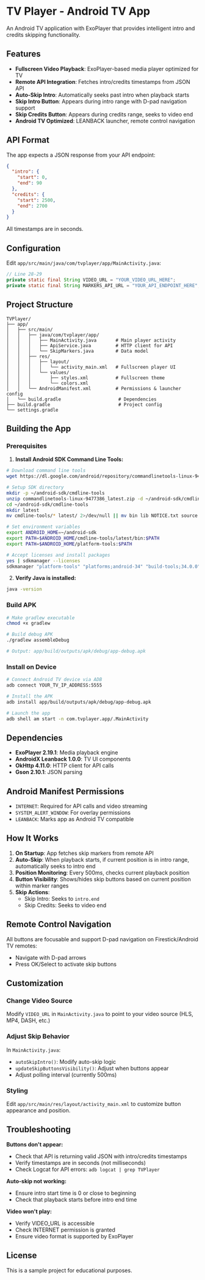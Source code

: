 # TV Player - Android TV App

An Android TV application with ExoPlayer that provides intelligent intro and credits skipping functionality.

## Features

- **Fullscreen Video Playback**: ExoPlayer-based media player optimized for TV
- **Remote API Integration**: Fetches intro/credits timestamps from JSON API
- **Auto-Skip Intro**: Automatically seeks past intro when playback starts
- **Skip Intro Button**: Appears during intro range with D-pad navigation support
- **Skip Credits Button**: Appears during credits range, seeks to video end
- **Android TV Optimized**: LEANBACK launcher, remote control navigation

## API Format

The app expects a JSON response from your API endpoint:

```json
{
  "intro": {
    "start": 0,
    "end": 90
  },
  "credits": {
    "start": 2500,
    "end": 2700
  }
}
```

All timestamps are in seconds.

## Configuration

Edit `app/src/main/java/com/tvplayer/app/MainActivity.java`:

```java
// Line 28-29
private static final String VIDEO_URL = "YOUR_VIDEO_URL_HERE";
private static final String MARKERS_API_URL = "YOUR_API_ENDPOINT_HERE";
```

## Project Structure

```
TVPlayer/
├── app/
│   ├── src/main/
│   │   ├── java/com/tvplayer/app/
│   │   │   ├── MainActivity.java       # Main player activity
│   │   │   ├── ApiService.java         # HTTP client for API
│   │   │   └── SkipMarkers.java        # Data model
│   │   ├── res/
│   │   │   ├── layout/
│   │   │   │   └── activity_main.xml   # Fullscreen player UI
│   │   │   └── values/
│   │   │       ├── styles.xml          # Fullscreen theme
│   │   │       └── colors.xml
│   │   └── AndroidManifest.xml         # Permissions & launcher config
│   └── build.gradle                     # Dependencies
├── build.gradle                         # Project config
└── settings.gradle
```

## Building the App

### Prerequisites

1. **Install Android SDK Command Line Tools:**

```bash
# Download command line tools
wget https://dl.google.com/android/repository/commandlinetools-linux-9477386_latest.zip

# Setup SDK directory
mkdir -p ~/android-sdk/cmdline-tools
unzip commandlinetools-linux-9477386_latest.zip -d ~/android-sdk/cmdline-tools
cd ~/android-sdk/cmdline-tools
mkdir latest
mv cmdline-tools/* latest/ 2>/dev/null || mv bin lib NOTICE.txt source.properties latest/

# Set environment variables
export ANDROID_HOME=~/android-sdk
export PATH=$ANDROID_HOME/cmdline-tools/latest/bin:$PATH
export PATH=$ANDROID_HOME/platform-tools:$PATH

# Accept licenses and install packages
yes | sdkmanager --licenses
sdkmanager "platform-tools" "platforms;android-34" "build-tools;34.0.0"
```

2. **Verify Java is installed:**

```bash
java -version
```

### Build APK

```bash
# Make gradlew executable
chmod +x gradlew

# Build debug APK
./gradlew assembleDebug

# Output: app/build/outputs/apk/debug/app-debug.apk
```

### Install on Device

```bash
# Connect Android TV device via ADB
adb connect YOUR_TV_IP_ADDRESS:5555

# Install the APK
adb install app/build/outputs/apk/debug/app-debug.apk

# Launch the app
adb shell am start -n com.tvplayer.app/.MainActivity
```

## Dependencies

- **ExoPlayer 2.19.1**: Media playback engine
- **AndroidX Leanback 1.0.0**: TV UI components
- **OkHttp 4.11.0**: HTTP client for API calls
- **Gson 2.10.1**: JSON parsing

## Android Manifest Permissions

- `INTERNET`: Required for API calls and video streaming
- `SYSTEM_ALERT_WINDOW`: For overlay permissions
- `LEANBACK`: Marks app as Android TV compatible

## How It Works

1. **On Startup**: App fetches skip markers from remote API
2. **Auto-Skip**: When playback starts, if current position is in intro range, automatically seeks to intro end
3. **Position Monitoring**: Every 500ms, checks current playback position
4. **Button Visibility**: Shows/hides skip buttons based on current position within marker ranges
5. **Skip Actions**: 
   - Skip Intro: Seeks to `intro.end`
   - Skip Credits: Seeks to video end

## Remote Control Navigation

All buttons are focusable and support D-pad navigation on Firestick/Android TV remotes:
- Navigate with D-pad arrows
- Press OK/Select to activate skip buttons

## Customization

### Change Video Source

Modify `VIDEO_URL` in `MainActivity.java` to point to your video source (HLS, MP4, DASH, etc.)

### Adjust Skip Behavior

In `MainActivity.java`:
- `autoSkipIntro()`: Modify auto-skip logic
- `updateSkipButtonsVisibility()`: Adjust when buttons appear
- Adjust polling interval (currently 500ms)

### Styling

Edit `app/src/main/res/layout/activity_main.xml` to customize button appearance and position.

## Troubleshooting

**Buttons don't appear:**
- Check that API is returning valid JSON with intro/credits timestamps
- Verify timestamps are in seconds (not milliseconds)
- Check Logcat for API errors: `adb logcat | grep TVPlayer`

**Auto-skip not working:**
- Ensure intro start time is 0 or close to beginning
- Check that playback starts before intro end time

**Video won't play:**
- Verify VIDEO_URL is accessible
- Check INTERNET permission is granted
- Ensure video format is supported by ExoPlayer

## License

This is a sample project for educational purposes.

